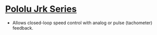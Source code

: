 # [Pololu Jrk Series][1]
- Allows closed-loop speed control with analog or pulse (tachometer) feedback.

[1]: https://www.pololu.com/category/95/pololu-jrk-motor-controllers-with-feedback